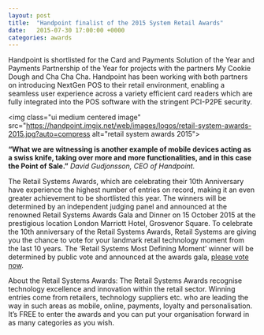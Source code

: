 ```yaml
---
layout: post
title:  "Handpoint finalist of the 2015 System Retail Awards"
date:   2015-07-30 17:00:00 +0000
categories: awards
---
```


Handpoint is shortlisted for the Card and Payments Solution of the Year and Payments Partnership of the Year for projects with the partners My Cookie Dough and Cha Cha Cha. Handpoint has been working with both partners on introducing NextGen POS to their retail environment, enabling a seamless user experience across a variety efficient card readers which are fully integrated into the POS software with the stringent PCI-P2PE security.

<img class="ui medium centered image" src="https://handpoint.imgix.net/web/images/logos/retail-system-awards-2015.jpg?auto=compress alt="retail system awards 2015">

<strong>“What we are witnessing is another example of mobile devices acting as a swiss knife, taking over more and more functionalities, and in this case the Point of Sale.”</strong>
<i>David Gudjonsson, CEO of Handpoint.</i>

The Retail Systems Awards, which are celebrating their 10th Anniversary have experience the highest number of entries on record, making it an even greater achievement to be shortlisted this year. The winners will be determined by an independent judging panel and announced at the renowned Retail Systems Awards Gala and Dinner on 15 October 2015 at the prestigious location London Marriott Hotel, Grosvenor Square.
To celebrate the 10th anniversary of the Retail Systems Awards, Retail Systems are giving you the chance to vote for your landmark retail technology moment from the last 10 years. The ‘Retail Systems Most Defining Moment’ winner will be determined by public vote and announced at the awards gala, [please vote now](http://www.retail-systems.com/awards).

About the Retail Systems Awards:
The Retail Systems Awards recognise technology excellence and innovation within the retail sector. Winning entries come from retailers, technology suppliers etc. who are leading the way in such areas as mobile, online, payments, loyalty and personalisation. It’s FREE to enter the awards and you can put your organisation forward in as many categories as you wish.


